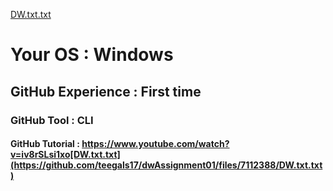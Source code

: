 [DW.txt.txt](https://github.com/teegals17/dwAssignment01/files/7112413/DW.txt.txt)
# Your OS : Windows
## GitHub Experience : First time
### GitHub Tool :  CLI
#### GitHub Tutorial : https://www.youtube.com/watch?v=iv8rSLsi1xo[DW.txt.txt](https://github.com/teegals17/dwAssignment01/files/7112388/DW.txt.txt)
